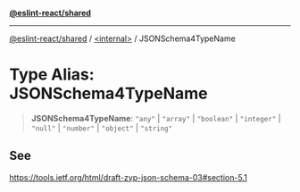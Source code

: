 [**@eslint-react/shared**](../../README.md)

***

[@eslint-react/shared](../../README.md) / [\<internal\>](../README.md) / JSONSchema4TypeName

# Type Alias: JSONSchema4TypeName

> **JSONSchema4TypeName**: `"any"` \| `"array"` \| `"boolean"` \| `"integer"` \| `"null"` \| `"number"` \| `"object"` \| `"string"`

## See

https://tools.ietf.org/html/draft-zyp-json-schema-03#section-5.1
